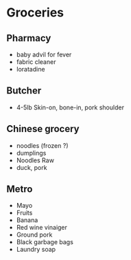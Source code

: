 # Groceries

## Pharmacy

- baby advil for fever
- fabric cleaner
- loratadine

## Butcher

- 4-5lb Skin-on, bone-in, pork shoulder

## Chinese grocery

- noodles (frozen ?)
- dumplings
- Noodles Raw
- duck, pork

## Metro

- Mayo
- Fruits
- Banana
- Red wine vinaiger
- Ground pork
- Black garbage bags
- Laundry soap
